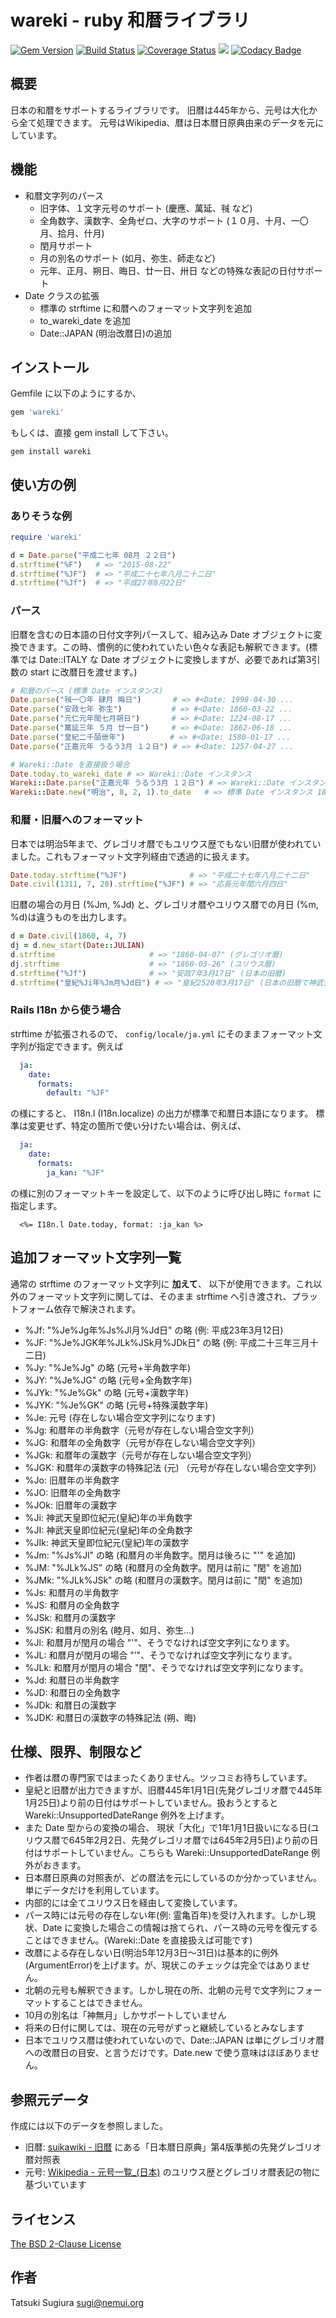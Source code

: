 # wareki - ruby 和暦ライブラリ

[<img src="https://badge.fury.io/rb/wareki.svg" alt="Gem Version" />](https://badge.fury.io/rb/wareki)
[<img src="https://travis-ci.org/sugi/wareki.svg?branch=master" alt="Build Status" />](https://travis-ci.org/sugi/wareki)
[<img src="https://coveralls.io/repos/sugi/wareki/badge.svg?branch=master&service=github" alt="Coverage Status" />](https://coveralls.io/github/sugi/wareki?branch=master)
[<img src="https://api.codeclimate.com/v1/badges/c9209422700b526d2b45/maintainability" />](https://codeclimate.com/github/sugi/wareki/maintainability)
[![Codacy Badge](https://api.codacy.com/project/badge/Grade/9242ddf1725c404aac2d9f82b9bc1d75)](https://www.codacy.com/app/sugi/wareki?utm_source=github.com&amp;utm_medium=referral&amp;utm_content=sugi/wareki&amp;utm_campaign=Badge_Grade)

## 概要

日本の和暦をサポートするライブラリです。
旧暦は445年から、元号は大化から全て処理できます。
元号はWikipedia、暦は日本暦日原典由来のデータを元にしています。

## 機能

* 和暦文字列のパース
  * 旧字体、１文字元号のサポート (慶應、萬延、㍻ など)
  * 全角数字、漢数字、全角ゼロ、大字のサポート (１０月、十月、一〇月、拾月、什月)
  * 閏月サポート
  * 月の別名のサポート (如月、弥生、師走など)
  * 元年、正月、朔日、晦日、廿一日、卅日 などの特殊な表記の日付サポート
* Date クラスの拡張
  * 標準の strftime に和暦へのフォーマット文字列を追加
  * to_wareki_date を追加
  * Date::JAPAN (明治改暦日)の追加

## インストール

Gemfile に以下のようにするか、

```ruby
gem 'wareki'
```

もしくは、直接 gem install して下さい。

```
gem install wareki
```

## 使い方の例

### ありそうな例

```ruby
require 'wareki'

d = Date.parse("平成二七年 08月 ２２日")
d.strftime("%F")   # => "2015-08-22"
d.strftime("%JF")  # => "平成二十七年八月二十二日"
d.strftime("%Jf")  # => "平成27年8月22日"
```

### パース

旧暦を含むの日本語の日付文字列パースして、組み込み Date オブジェクトに変換できます。この時、慣例的に使われていたい色々な表記も解釈できます。(標準では Date::ITALY な Date オブジェクトに変換しますが、必要であれば第3引数の start に改暦日を渡せます。)

```ruby
# 和暦のパース (標準 Date インスタンス)
Date.parse("㍻一〇年 肆月 晦日")       # => #<Date: 1998-04-30 ...
Date.parse("安政七年 弥生")           # => #<Date: 1860-03-22 ...
Date.parse("元仁元年閏七月朔日")       # => #<Date: 1224-08-17 ...
Date.parse("萬延三年 ５月 廿一日")     # => #<Date: 1862-06-18 ...
Date.parse("皇紀二千皕卌年")          # => #<Date: 1580-01-17 ...
Date.parse("正嘉元年 うるう3月 １２日") # => #<Date: 1257-04-27 ...

# Wareki::Date を直接扱う場合
Date.today.to_wareki_date # => Wareki::Date インスタンス
Wareki::Date.parse("正嘉元年 うるう3月 １２日") # => Wareki::Date インスタンス
Wareki::Date.new("明治", 8, 2, 1).to_date   # => 標準 Date インスタンス 1875-02-01
```

### 和暦・旧暦へのフォーマット

日本では明治5年まで、グレゴリオ暦でもユリウス歴でもない旧暦が使われていました。これもフォーマット文字列経由で透過的に扱えます。

```ruby
Date.today.strftime("%JF")              # => "平成二十七年八月二十二日"
Date.civil(1311, 7, 20).strftime("%JF") # => "応長元年閏六月四日"
```

旧暦の場合の月日 (%Jm, %Jd) と、グレゴリオ暦やユリウス暦での月日 (%m, %d)は違うものを出力します。

```ruby
d = Date.civil(1860, 4, 7)
dj = d.new_start(Date::JULIAN)
d.strftime                     # => "1860-04-07" (グレゴリオ暦)
dj.strftime                    # => "1860-03-26" (ユリウス暦)
d.strftime("%Jf")              # => "安政7年3月17日" (日本の旧暦)
d.strftime("皇紀%Ji年%Jm月%Jd日") # => "皇紀2520年3月17日" (日本の旧暦で神武天皇即位紀元年)
```

### Rails I18n から使う場合

strftime が拡張されるので、 `config/locale/ja.yml` にそのままフォーマット文字列が指定できます。例えば

```yaml
  ja:
    date:
      formats:
        default: "%JF"
```

の様にすると、 I18n.l (I18n.localize) の出力が標準で和暦日本語になります。
標準は変更せず、特定の箇所で使い分けたい場合は、例えば、

```yaml
  ja:
    date:
      formats:
        ja_kan: "%JF"
```

の様に別のフォーマットキーを設定して、以下のように呼び出し時に `format` に指定します。

```erb
  <%= I18n.l Date.today, format: :ja_kan %>
```

## 追加フォーマット文字列一覧

通常の strftime のフォーマット文字列に **加えて**、 以下が使用できます。これ以外のフォーマット文字列に関しては、そのまま strftime へ引き渡され、プラットフォーム依存で解決されます。

* %Jf: "%Je%Jg年%Js%Jl月%Jd日" の略 (例: 平成23年3月12日)
* %JF: "%Je%JGK年%JLk%JSk月%JDk日" の略 (例: 平成二十三年三月十二日)
* %Jy: "%Je%Jg" の略 (元号+半角数字年)
* %JY: "%Je%JG" の略 (元号+全角数字年)
* %JYk: "%Je%Gk" の略 (元号+漢数字年)
* %JYK: "%Je%GK" の略 (元号+特殊漢数字年)
* %Je: 元号 (存在しない場合空文字列になります)
* %Jg: 和暦年の半角数字（元号が存在しない場合空文字列）
* %JG: 和暦年の全角数字（元号が存在しない場合空文字列）
* %JGk: 和暦年の漢数字（元号が存在しない場合空文字列）
* %JGK: 和暦年の漢数字の特殊記法 (元) （元号が存在しない場合空文字列）
* %Jo: 旧暦年の半角数字
* %JO: 旧暦年の全角数字
* %JOk: 旧暦年の漢数字
* %Ji: 神武天皇即位紀元(皇紀)年の半角数字
* %JI: 神武天皇即位紀元(皇紀)年の全角数字
* %JIk: 神武天皇即位紀元(皇紀)年の漢数字
* %Jm: "%Js%Jl" の略 (和暦月の半角数字。閏月は後ろに "'" を追加)
* %JM: "%JLk%JS" の略 (和暦月の全角数字。閏月は前に "閏" を追加)
* %JMk: "%JLk%JSk" の略 (和暦月の漢数字。閏月は前に "閏" を追加)
* %Js: 和暦月の半角数字
* %JS: 和暦月の全角数字
* %JSk: 和暦月の漢数字
* %JSK: 和暦月の別名 (睦月、如月、弥生...)
* %Jl: 和暦月が閏月の場合 "'"、そうでなければ空文字列になります。
* %JL: 和暦月が閏月の場合 "’"、そうでなければ空文字列になります。
* %JLk: 和暦月が閏月の場合 "閏"、そうでなければ空文字列になります。
* %Jd: 和暦日の半角数字
* %JD: 和暦日の全角数字
* %JDk: 和暦日の漢数字
* %JDK: 和暦日の漢数字の特殊記法 (朔、晦)

## 仕様、限界、制限など

* 作者は暦の専門家ではまったくありません。ツッコミお待ちしています。
* 皇紀と旧暦が出力できますが、旧暦445年1月1日(先発グレゴリオ暦で445年1月25日)より前の日付はサポートしていません。扱おうとすると Wareki::UnsupportedDateRange 例外を上げます。
* また Date 型からの変換の場合、 現状「大化」で1年1月1日扱いになる日(ユリウス暦で645年2月2日、先発グレゴリオ暦では645年2月5日)より前の日付はサポートしていません。こちらも Wareki::UnsupportedDateRange 例外がおきます。
* 日本暦日原典の対照表が、どの暦法を元にしているのか分かっていません。単にデータだけを利用しています。
* 内部的には全てユリウス日を経由して変換しています。
* パース時には元号の存在しない年(例: 霊亀百年)を受け入れます。しかし現状、Date に変換した場合この情報は捨てられ、パース時の元号を復元することはできません。(Wareki::Date を直接扱えば可能です)
* 改暦による存在しない日(明治5年12月3日〜31日)は基本的に例外(ArgumentError)を上げます。が、現状このチェックは完全ではありません。
* 北朝の元号も解釈できます。しかし現在の所、北朝の元号で文字列にフォーマットすることはできません。
* 10月の別名は「神無月」しかサポートしていません
* 将来の日付に関しては、現在の元号がずっと継続しているとみなします
* 日本でユリウス暦は使われていないので、Date::JAPAN は単にグレゴリオ暦への改暦日の目安、と言うだけです。Date.new で使う意味はほぼありません。

## 参照元データ

作成には以下のデータを参照しました。

* 旧暦: [suikawiki - 旧暦](http://wiki.suikawiki.org/n/%E6%97%A7%E6%9A%A6#section-%E5%AF%BE%E7%85%A7%E8%A1%A8%E3%81%A8%E5%A4%89%E6%8F%9B%E3%83%84%E3%83%BC%E3%83%AB) にある「日本暦日原典」第4版準拠の先発グレゴリオ暦対照表
* 元号: [Wikipedia - 元号一覧_(日本)](https://ja.wikipedia.org/wiki/%E5%85%83%E5%8F%B7%E4%B8%80%E8%A6%A7_%28%E6%97%A5%E6%9C%AC%29) のユリウス歴とグレゴリオ暦表記の物に基づいています

## ライセンス

[The BSD 2-Clause License](https://opensource.org/licenses/BSD-2-Clause)

## 作者

Tatsuki Sugiura <sugi@nemui.org>
